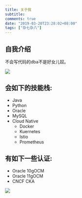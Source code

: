 ```yaml
---
title: 关于我
subtitle:
comments: true
date: "2019-03-20T23:28:02+08:00"
tags: ["杂七杂八"]
---
```


## 自我介绍

不会写代码的dba不是好女儿奴。

![](../assets/markdown-img-paste-20190606102921451.png)

## 会如下的技能栈:
- Java
- Python
- Oracle
- MySQL
- Cloud Native
  - Docker
  - Kuernetes
  - Istio
  - Prometheus


## 有如下一些认证:
- Oracle 10gOCM
- Oracle 11gOCM
- CNCF CKA

![](../assets/markdown-img-paste-20190611090439501.png)
